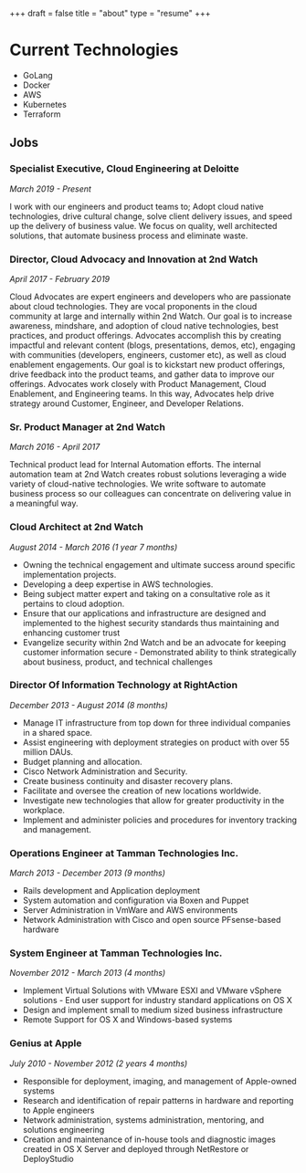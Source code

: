 +++
draft = false
title =  "about"
type = "resume"
+++

# Current Technologies
- GoLang
- Docker
- AWS
- Kubernetes
- Terraform

## Jobs

### Specialist Executive, Cloud Engineering at Deloitte
*March 2019 - Present*

I work with our engineers and product teams to; Adopt cloud native technologies,
drive cultural change, solve client delivery issues, and speed up the delivery of
business value. We focus on quality, well architected solutions, that automate business
process and eliminate waste.


### Director, Cloud Advocacy and Innovation at 2nd Watch
*April 2017 - February 2019*

Cloud Advocates are expert engineers and developers who are passionate about
cloud technologies. They are vocal proponents in the cloud community at large
and internally within 2nd Watch. Our goal is to increase awareness, mindshare,
and adoption of cloud native technologies, best practices, and product
offerings. Advocates accomplish this by creating impactful and relevant content
(blogs, presentations, demos, etc), engaging with communities (developers,
engineers, customer etc), as well as cloud enablement engagements. Our goal is
to kickstart new product offerings, drive feedback into the product teams, and
gather data to improve our offerings. Advocates work closely with Product
Management, Cloud Enablement, and Engineering teams. In this way, Advocates help
drive strategy around Customer, Engineer, and Developer Relations.

### Sr. Product Manager at 2nd Watch
*March 2016 - April 2017*

Technical product lead for Internal Automation efforts. The internal automation
team at 2nd Watch creates robust solutions leveraging a wide variety of
cloud-native technologies. We write software to automate business process so our
colleagues can concentrate on delivering value in a meaningful way.


### Cloud Architect at 2nd Watch
*August 2014 - March 2016 (1 year 7 months)*

- Owning the technical engagement and ultimate success around specific implementation projects.
- Developing a deep expertise in AWS technologies.
- Being subject matter expert and taking on a consultative role as it pertains to cloud adoption.
- Ensure that our applications and infrastructure are designed and implemented to the highest security standards thus maintaining and enhancing customer trust
- Evangelize security within 2nd Watch and be an advocate for keeping customer information secure - Demonstrated ability to think strategically about business, product, and technical challenges

### Director Of Information Technology at RightAction
*December 2013 - August 2014 (8 months)*

- Manage IT infrastructure from top down for three individual companies in a shared space. 
- Assist engineering with deployment strategies on product with over 55 million DAUs.
- Budget planning and allocation.
- Cisco Network Administration and Security.
- Create business continuity and disaster recovery plans.
- Facilitate and oversee the creation of new locations worldwide.
- Investigate new technologies that allow for greater productivity in the workplace.
- Implement and administer policies and procedures for inventory tracking and management.

### Operations Engineer at Tamman Technologies Inc.
*March 2013 - December 2013 (9 months)*

- Rails development and Application deployment
- System automation and configuration via Boxen and Puppet
- Server Administration in VmWare and AWS environments
- Network Administration with Cisco and open source PFsense-based hardware

### System Engineer at Tamman Technologies Inc.
*November 2012 - March 2013 (4 months)*

- Implement Virtual Solutions with VMware ESXI and VMware vSphere solutions - End user support for industry standard applications on OS X
- Design and implement small to medium sized business infrastructure
- Remote Support for OS X and Windows-based systems

### Genius at Apple
*July 2010 - November 2012 (2 years 4 months)*

- Responsible for deployment, imaging, and management of Apple-owned systems
- Research and identification of repair patterns in hardware and reporting to Apple engineers
- Network administration, systems administration, mentoring, and solutions engineering
- Creation and maintenance of in-house tools and diagnostic images created in OS X Server and deployed through NetRestore or DeployStudio
